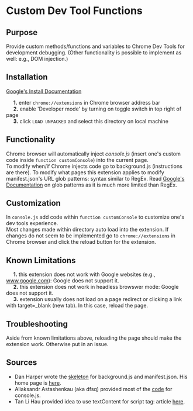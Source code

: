 # Custom Dev Tool Functions

## Purpose
Provide custom methods/functions and variables to Chrome Dev Tools for development debugging.  (Other functionality is possible to implement as well: e.g., DOM injection.)

## Installation
[Google's Install Documentation](https://developer.chrome.com/docs/extensions/mv2/getstarted/)

&nbsp;&nbsp;&nbsp;&nbsp;&nbsp;**1.** enter `chrome://extensions` in Chrome browser address bar </br>
&nbsp;&nbsp;&nbsp;&nbsp;&nbsp;**2.** enable 'Developer mode' by turning on toggle switch in top right of page </br>
&nbsp;&nbsp;&nbsp;&nbsp;&nbsp;**3.** click `LOAD UNPACKED` and select this directory on local machine </br>

## Functionality 

Chrome browser will automatically inject *console.js* (insert one's custom code inside `function customConsole`) into the current page. </br>
To modify when/if Chrome injects code go to background.js (instructions are there).
To modify what pages this extension applies to modify manifest.json's URL glob patterns: syntax similar to RegEx.  Read [Google's Documentation](https://developer.chrome.com/docs/extensions/mv2/match_patterns/) on glob patterns as it is much more limited than RegEx.

## Customization

In `console.js` add code within `function customConsole` to customize one's dev tools experience. </br>
Most changes made within directory auto load into the extension.  If changes do not seem to be implemented go to `chrome://extensions` in Chrome browser and click the reload button for the extension. 

## Known Limitations
&nbsp;&nbsp;&nbsp;&nbsp;&nbsp;**1.** this extension does not work with Google websites (e.g., www.google.com): Google does not support it. </br>
&nbsp;&nbsp;&nbsp;&nbsp;&nbsp;**2.** this extension does not work in headless browswer mode: Google does not support it. </br>
&nbsp;&nbsp;&nbsp;&nbsp;&nbsp;**3.** extension usually does not load on a page redirect or clicking a link with target=_blank (new tab).  In this case, reload the page. </br>  

## Troubleshooting

Aside from known limitations above, reloading the page should make the extension work.  Otherwise put in an issue. 

## Sources
- Dan Harper wrote the [skeleton](https://gist.github.com/danharper/8364399) for background.js and manifest.json.  His home page is [here](http://danharper.me).
- Aliaksandr Astashenkau (aka dfsq) provided most of the [code](https://stackoverflow.com/questions/9051205/adding-custom-functionality-into-chromes-console) for console.js. 
- Tan Li Hau provided idea to use textContent for script tag: article [here](https://lihautan.com/personalised-development-workspace-with-chrome-extension/).

